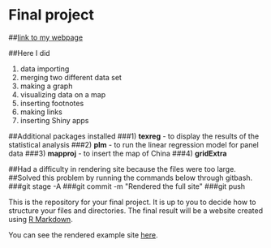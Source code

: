 # Final project

##[link to my webpage](http://https://uc-cfss.github.io/fp-JongyoonBaik/)

##Here I did
1) data importing
2) merging two different data set
3) making a graph
4) visualizing data on a map
5) inserting footnotes
6) making links
7) inserting Shiny apps


##Additional packages installed
###1) **texreg** - to display the results of the statistical analysis
###2) **plm** - to run the linear regression model for panel data
###3) **mapproj** - to insert the map of China
###4) **gridExtra**

##Had a difficulty in rendering site because the files were too large.
##Solved this problem by running the commands below through gitbash.
###git stage -A
###git commit -m "Rendered the full site"
###git push


This is the repository for your final project. It is up to you to decide how to structure your files and directories. The final result will be a website created using [R Markdown](http://rmarkdown.rstudio.com/rmarkdown_websites.html).

You can see the rendered example site [here](https://uc-cfss.github.io/fp-template/).